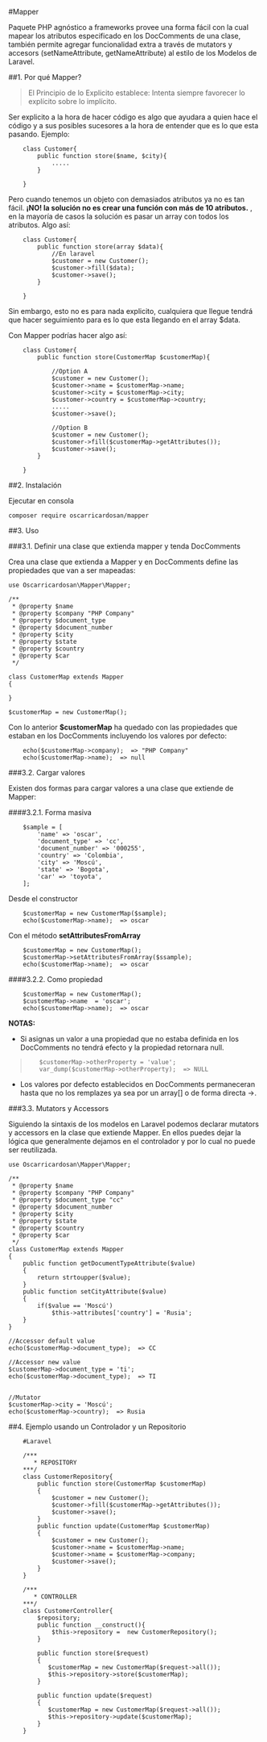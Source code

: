 #Mapper

Paquete PHP agnóstico a frameworks provee una forma fácil con la cual mapear los atributos especificado en los DocComments de una clase, también permite agregar funcionalidad extra a través de mutators y accesors (setNameAttribute, getNameAttribute) al estilo de los Modelos de Laravel.


##1. Por qué Mapper?

> El Principio de lo Explicito establece: Intenta siempre favorecer lo explícito sobre lo implícito.

Ser explicito a la hora de hacer código es algo que ayudara a quien hace el código y a sus posibles sucesores a la hora de entender que es lo que esta pasando. Ejemplo:


```
    class Customer{
        public function store($name, $city){
            .....
        }
    
    }
```

Pero cuando tenemos un objeto con demasiados atributos ya no es tan fácil. **¡NO! la solución no es crear una función con más de 10 atributos.** , en la mayoría de casos la solución es pasar un array con todos los atributos. Algo así:

```
    class Customer{
        public function store(array $data){
            //En laravel
            $customer = new Customer();
            $customer->fill($data);
            $customer->save();
        }
    
    }
```
Sin embargo, esto no es para nada explicito, cualquiera que llegue tendrá que hacer seguimiento para es lo que esta llegando en el array $data.

Con Mapper podrías hacer algo así:
```
    class Customer{
        public function store(CustomerMap $customerMap){
       
            //Option A
            $customer = new Customer();
            $customer->name = $customerMap->name;
            $customer->city = $customerMap->city;
            $customer->country = $customerMap->country;
            ..... 
            $customer->save();
             
            //Option B
            $customer = new Customer();
            $customer->fill($customerMap->getAttributes());
            $customer->save();
        }
    
    }
```

##2. Instalación

Ejecutar en consola 

``` composer require oscarricardosan/mapper ```

##3. Uso

###3.1. Definir una clase que extienda mapper y tenda DocComments

Crea una clase que extienda a Mapper y en DocComments define las propiedades que van a ser mapeadas:

```
use Oscarricardosan\Mapper\Mapper;

/**
 * @property $name
 * @property $company "PHP Company" 
 * @property $document_type
 * @property $document_number
 * @property $city
 * @property $state
 * @property $country
 * @property $car
 */
 
class CustomerMap extends Mapper
{

}

$customerMap = new CustomerMap();
```
Con lo anterior **$customerMap** ha quedado con las propiedades que estaban en los DocComments incluyendo los valores por defecto:
```
    echo($customerMap->company);  => "PHP Company" 
    echo($customerMap->name);  => null 
```

###3.2. Cargar valores 

Existen dos formas para cargar valores a una clase que extiende de Mapper:

####3.2.1. Forma masiva 
```
    $sample = [
        'name' => 'oscar',
        'document_type' => 'cc',
        'document_number' => '000255',
        'country' => 'Colombia',
        'city' => 'Moscú',
        'state' => 'Bogota',
        'car' => 'toyota',
    ];
```
Desde el constructor

```
    $customerMap = new CustomerMap($sample);
    echo($customerMap->name);  => oscar
```
Con el método **setAttributesFromArray**
```
    $customerMap = new CustomerMap();
    $customerMap->setAttributesFromArray($ssample);
    echo($customerMap->name);  => oscar
```

####3.2.2. Como propiedad

```
    $customerMap = new CustomerMap();
    $customerMap->name  = 'oscar';
    echo($customerMap->name);  => oscar
```
**NOTAS:**
* Si asignas un valor a una propiedad que no estaba definida en los DocComments no tendrá efecto y la propiedad retornara null.

>```
>    $customerMap->otherProperty = 'value';
>    var_dump($customerMap->otherProperty);  => NULL
>```

* Los valores por defecto establecidos en DocComments permaneceran hasta que no los remplazes ya sea por un array[] o de forma directa ->.

###3.3. Mutators y Accessors

Siguiendo la sintaxis de los modelos en Laravel podemos declarar mutators y accessors en la clase que extiende Mapper. En ellos puedes dejar la lógica que generalmente dejamos en el controlador y por lo cual no puede ser reutilizada. 

```
use Oscarricardosan\Mapper\Mapper;

/**
 * @property $name
 * @property $company "PHP Company"
 * @property $document_type "cc"
 * @property $document_number
 * @property $city
 * @property $state
 * @property $country
 * @property $car
 */
class CustomerMap extends Mapper
{
    public function getDocumentTypeAttribute($value)
    {
        return strtoupper($value);
    }
    public function setCityAttribute($value)
    {
        if($value == 'Moscú')
            $this->attributes['country'] = 'Rusia';
    }
}

//Accessor default value
echo($customerMap->document_type);  => CC

//Accessor new value
$customerMap->document_type = 'ti';
echo($customerMap->document_type);  => TI


//Mutator
$customerMap->city = 'Moscú';
echo($customerMap->country);  => Rusia

```


##4. Ejemplo usando un Controlador y un Repositorio

```
    #Laravel
    
    /***
       * REPOSITORY
    ***/
    class CustomerRepository{
        public function store(CustomerMap $customerMap)
        {
            $customer = new Customer();
            $customer->fill($customerMap->getAttributes());
            $customer->save();
        }
        public function update(CustomerMap $customerMap)
        {
            $customer = new Customer();
            $customer->name = $customerMap->name;
            $customer->name = $customerMap->company;
            $customer->save();
        }
    }
    
    /***
       * CONTROLLER
    ***/
    class CustomerController{
        $repository;
        public function __construct(){
            $this->repository =  new CustomerRepository();   
        }
        
        public function store($request)
        {
           $customerMap = new CustomerMap($request->all());
           $this->repository->store($customerMap);
        }
        
        public function update($request)
        {
           $customerMap = new CustomerMap($request->all());
           $this->repository->update($customerMap);
        }
    }
```
